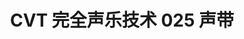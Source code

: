 ---
title: "CVT 完全声乐技术 025 声带 "
description: "Learn about some of my projects."
cascade:
  showReadingTime: false
---